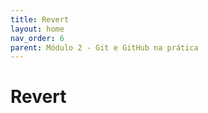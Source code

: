 ```yaml
---
title: Revert
layout: home
nav_order: 6
parent: Módulo 2 - Git e GitHub na prática
---
```


<h1>Revert</h1>

